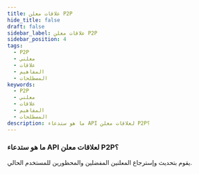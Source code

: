 ```yaml
---
title: علاقات معلن P2P
hide_title: false
draft: false
sidebar_label: علاقات معلن P2P
sidebar_position: 4
tags:
  - P2P
  - معلني
  - علاقات
  - المفاهيم
  - المصطلحات
keywords:
  - P2P
  - معلني
  - علاقات
  - المفاهيم
  - المصطلحات
description: ما هو ستدعاء API لعلاقات معلن P2P؟
---
```


### ما هو ستدعاء API لعلاقات معلن P2P؟

يقوم بتحديث وإسترجاع المعلنين المفضلين والمحظورين للمستخدم الحالي.
